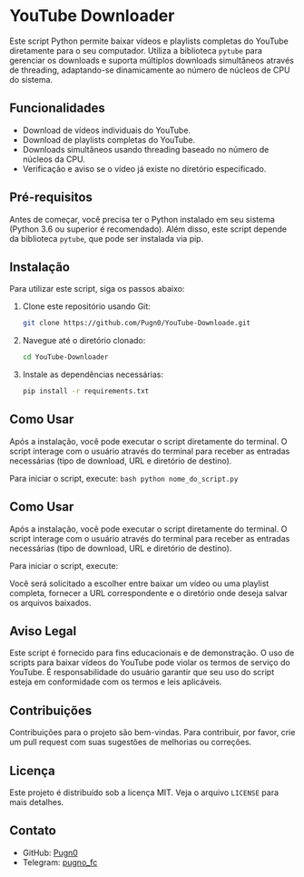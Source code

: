 # YouTube Downloader

Este script Python permite baixar vídeos e playlists completas do YouTube diretamente para o seu computador. Utiliza a biblioteca `pytube` para gerenciar os downloads e suporta múltiplos downloads simultâneos através de threading, adaptando-se dinamicamente ao número de núcleos de CPU do sistema.

## Funcionalidades

- Download de vídeos individuais do YouTube.
- Download de playlists completas do YouTube.
- Downloads simultâneos usando threading baseado no número de núcleos da CPU.
- Verificação e aviso se o vídeo já existe no diretório especificado.

## Pré-requisitos

Antes de começar, você precisa ter o Python instalado em seu sistema (Python 3.6 ou superior é recomendado). Além disso, este script depende da biblioteca `pytube`, que pode ser instalada via pip.

## Instalação

Para utilizar este script, siga os passos abaixo:

1. Clone este repositório usando Git:
    ```bash
    git clone https://github.com/Pugn0/YouTube-Downloade.git
    ```
2. Navegue até o diretório clonado:
    ```bash
    cd YouTube-Downloader
    ```
3. Instale as dependências necessárias:
    ```bash
    pip install -r requirements.txt
    ```

## Como Usar

Após a instalação, você pode executar o script diretamente do terminal. O script interage com o usuário através do terminal para receber as entradas necessárias (tipo de download, URL e diretório de destino).

Para iniciar o script, execute:
    ```bash
    python nome_do_script.py
    ```


## Como Usar

Após a instalação, você pode executar o script diretamente do terminal. O script interage com o usuário através do terminal para receber as entradas necessárias (tipo de download, URL e diretório de destino).

Para iniciar o script, execute:


Você será solicitado a escolher entre baixar um vídeo ou uma playlist completa, fornecer a URL correspondente e o diretório onde deseja salvar os arquivos baixados.

## Aviso Legal

Este script é fornecido para fins educacionais e de demonstração. O uso de scripts para baixar vídeos do YouTube pode violar os termos de serviço do YouTube. É responsabilidade do usuário garantir que seu uso do script esteja em conformidade com os termos e leis aplicáveis.

## Contribuições

Contribuições para o projeto são bem-vindas. Para contribuir, por favor, crie um pull request com suas sugestões de melhorias ou correções.

## Licença

Este projeto é distribuído sob a licença MIT. Veja o arquivo `LICENSE` para mais detalhes.

## Contato

- GitHub: [Pugn0](https://github.com/Pugn0)
- Telegram: [pugno_fc](https:/t.me/pugno_fc)

